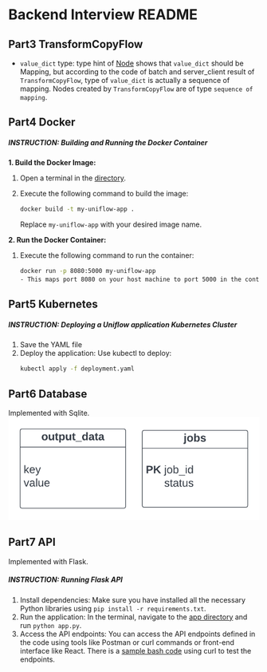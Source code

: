 # Backend Interview README

## Part3 TransformCopyFlow
- ``value_dict`` type: type hint of [Node](../uniflow/node.py) shows that ``value_dict`` should be Mapping, but according to the code of batch and server_client result of ``TransformCopyFlow``, type of ``value_dict`` is actually a sequence of mapping. Nodes created by ``TransformCopyFlow`` are of type ``sequence of mapping``.

## Part4 Docker
##### INSTRUCTION: Building and Running the Docker Container

**1. Build the Docker Image:**

1. Open a terminal in the [directory](../).
2. Execute the following command to build the image:

   ```bash
   docker build -t my-uniflow-app .
   ```
   Replace ``my-uniflow-app`` with your desired image name.

**2. Run the Docker Container:**
1. Execute the following command to run the container:

    ```bash
    docker run -p 8080:5000 my-uniflow-app
    - This maps port 8080 on your host machine to port 5000 in the container.
    ```
## Part5 Kubernetes
##### INSTRUCTION: Deploying a Uniflow application Kubernetes Cluster
1. Save the YAML file
2. Deploy the application: Use kubectl to deploy:
    ```bash
    kubectl apply -f deployment.yaml
    ```
## Part6 Database
Implemented with Sqlite.
![database schema](uniflow-db.png)

## Part7 API
Implemented with Flask.
##### INSTRUCTION: Running Flask API
1. Install dependencies: Make sure you have installed all the necessary Python libraries using ``pip install -r requirements.txt``.
2. Run the application: In the terminal, navigate to the [app directory](../app/) and run ``python app.py``.
3. Access the API endpoints: You can access the API endpoints defined in the code using tools like Postman or curl commands or front-end interface like React. There is a [sample bash code](../app/test/curl.sh) using curl to test the endpoints.


